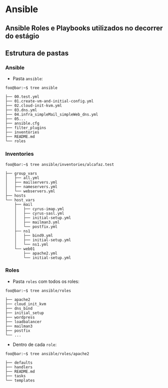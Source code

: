 # Ansible

## Ansible Roles e Playbooks utilizados no decorrer do estágio


## Estrutura de pastas

### Ansible

+ Pasta `ansible`:


```console
foo@bar:~$ tree ansible

├── 00.test.yml
├── 01.create-vm-and-initial-config.yml
├── 02.cloud-init-kvm.yml
├── 03.dns.yml
├── 04.infra_simpleMail_simpleWeb_dns.yml
├── 05...
├── ansible.cfg
├── filter_plugins
├── inventories
├── README.md
└── roles

```

### Inventories


```console
foo@bar:~$ tree ansible/inventories/alcafaz.test

├── group_vars
│   ├── all.yml
│   ├── mailservers.yml
│   ├── nameservers.yml
│   └── webservers.yml
├── hosts
└── host_vars
    ├── mail
    │   ├── cyrus-imap.yml
    │   ├── cyrus-sasl.yml
    │   ├── initial-setup.yml
    │   ├── mailman3.yml
    │   └── postfix.yml
    ├── ns1
    │   ├── bind9.yml
    │   ├── initial-setup.yml
    │   └── ns1.yml
    └── web01
        ├── apache2.yml
        └── initial-setup.yml
```

### Roles

+ Pasta `roles` com todos os roles:

```console
foo@bar:~$ tree ansible/roles

├── apache2
├── cloud_init_kvm
├── dns_bind
├── initial_setup
├── wordpress
├── loadbalancer
├── mailman3
├── postfix
└── ...
```

+ Dentro de cada `role`:

```console
foo@bar:~$ tree ansible/roles/apache2

├── defaults
├── handlers
├── README.md
├── tasks
└── templates
```
